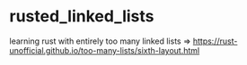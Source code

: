 # rusted_linked_lists
learning rust with entirely too many linked lists => https://rust-unofficial.github.io/too-many-lists/sixth-layout.html
